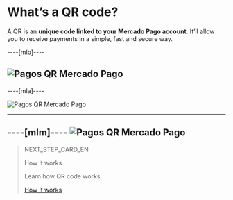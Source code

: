 # What’s a QR code?

A QR is an **unique code linked to your Mercado Pago account**. It’ll allow you to receive payments in a simple, fast and secure way.

----[mlb]----

![Pagos QR Mercado Pago](/images/mobile/qr_mla2.es.png)
------------
----[mla]----

![Pagos QR Mercado Pago](/images/mobile/qr_mla2.es.png)

------------
----[mlm]----
![Pagos QR Mercado Pago](/images/mobile/qr_mla2.es.png)
------------

> NEXT_STEP_CARD_EN
>
> How it works
>
> Learn how QR code works.
>
> [How it works](https://www.mercadopago[FAKER][URL][DOMAIN]/developers/en/guides/qr-code/introduction/how-it-works)